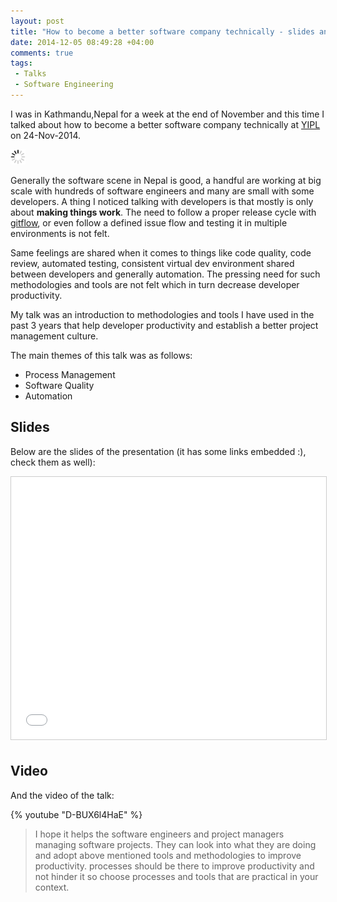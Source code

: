 ```yaml
---
layout: post
title: "How to become a better software company technically - slides and video"
date: 2014-12-05 08:49:28 +04:00
comments: true
tags:
 - Talks
 - Software Engineering
---
```


I was in Kathmandu,Nepal for a week at the end of November and this time I talked about how to become a better software
company technically at [YIPL](http://yipl.com.np) on 24-Nov-2014.

<img class="center" src="/images/generic/loading.gif" data-echo="/images/better-tech-co/better-tech-co.jpg" title="Better Software Company Talk" alt="Better Software Company Talk">

Generally the software scene in Nepal is good, a handful are working at big scale with hundreds of software engineers
and many are small with some developers. A thing I noticed talking with developers is that mostly is only about **making
things work**. The need to follow a proper release cycle with [gitflow](http://bit.ly/1xy61E6), or even follow a
defined issue flow and testing it in multiple environments is not felt.
<!-- more -->

Same feelings are shared when it comes to things like code quality, code review, automated testing, consistent virtual
dev environment shared between developers and generally automation. The pressing need for such methodologies and tools
are not felt which in turn decrease developer productivity.

My talk was an introduction to methodologies and tools I have used in the past 3 years that help developer productivity
and establish a better project management culture.

The main themes of this talk was as follows:

* Process Management
* Software Quality
* Automation

## Slides

Below are the slides of the presentation (it has some links embedded :), check them as well):

<center><iframe src="//www.slideshare.net/slideshow/embed_code/42379240" width="510" height="420" frameborder="0" marginwidth="0" marginheight="0" scrolling="no" style="border:1px solid #CCC; border-width:1px; margin-bottom:5px; max-width: 100%;" allowfullscreen> </iframe></center>

## Video

And the video of the talk:

{% youtube "D-BUX6l4HaE" %}

>I hope it helps the software engineers and project managers managing software projects. They can look into what they
>are doing and adopt above mentioned tools and methodologies to improve productivity. processes should be there to
>improve productivity and not hinder it so choose processes and tools that are practical in your context.